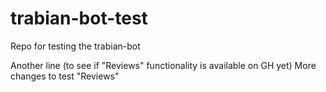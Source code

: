 # trabian-bot-test
Repo for testing the trabian-bot

Another line (to see if "Reviews" functionality is available on GH yet)
More changes to test "Reviews"
